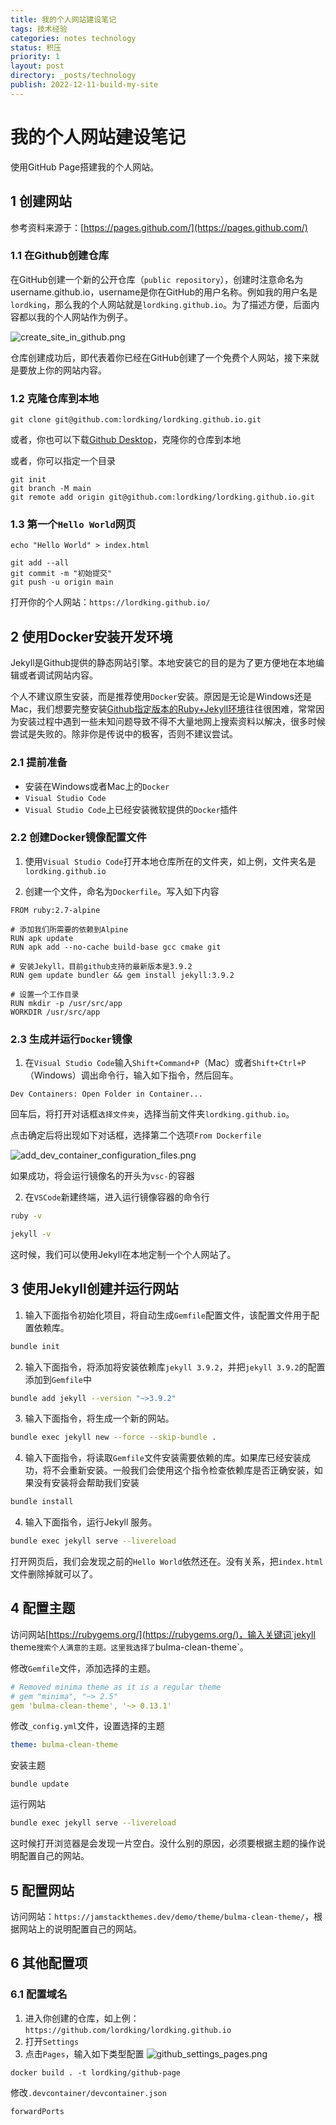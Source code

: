 ```yaml
---
title: 我的个人网站建设笔记
tags: 技术经验
categories: notes technology
status: 积压
priority: 1
layout: post
directory: _posts/technology
publish: 2022-12-11-build-my-site
---
```


# 我的个人网站建设笔记

使用GitHub Page搭建我的个人网站。

## 1 创建网站

参考资料来源于：[https://pages.github.com/](https://pages.github.com/)

### 1.1 在Github创建仓库

在GitHub创建一个新的公开仓库（`public repository`），创建时注意命名为username.github.io，username是你在GitHub的用户名称。例如我的用户名是`lordking`，那么我的个人网站就是`lordking.github.io`。为了描述方便，后面内容都以我的个人网站作为例子。

![create_site_in_github.png](../../../assets/images/create_site_in_github.png)

仓库创建成功后，即代表着你已经在GitHub创建了一个免费个人网站，接下来就是要放上你的网站内容。

### 1.2 克隆仓库到本地

```shell
git clone git@github.com:lordking/lordking.github.io.git
```

或者，你也可以下载[Github Desktop](https://desktop.github.com/)，克隆你的仓库到本地

或者，你可以指定一个目录

```
git init
git branch -M main
git remote add origin git@github.com:lordking/lordking.github.io.git
```

### 1.3 第一个`Hello World`网页

```
echo "Hello World" > index.html

git add --all
git commit -m "初始提交"
git push -u origin main
```

打开你的个人网站：`https://lordking.github.io/`

## 2 使用Docker安装开发环境

Jekyll是Github提供的静态网站引擎。本地安装它的目的是为了更方便地在本地编辑或者调试网站内容。

个人不建议原生安装，而是推荐使用`Docker`安装。原因是无论是Windows还是Mac，我们想要完整安装[Github指定版本的Ruby+Jekyll环境](https://pages.github.com/versions/)往往很困难，常常因为安装过程中遇到一些未知问题导致不得不大量地网上搜索资料以解决，很多时候尝试是失败的。除非你是传说中的极客，否则不建议尝试。

### 2.1 提前准备

- 安装在Windows或者Mac上的`Docker`
- `Visual Studio Code`
- `Visual Studio Code`上已经安装微软提供的`Docker`插件

### 2.2 创建Docker镜像配置文件

1. 使用`Visual Studio Code`打开本地仓库所在的文件夹，如上例，文件夹名是`lordking.github.io`

2. 创建一个文件，命名为`Dockerfile`。写入如下内容

```
FROM ruby:2.7-alpine

# 添加我们所需要的依赖到Alpine
RUN apk update
RUN apk add --no-cache build-base gcc cmake git

# 安装Jekyll，目前github支持的最新版本是3.9.2
RUN gem update bundler && gem install jekyll:3.9.2

# 设置一个工作目录
RUN mkdir -p /usr/src/app
WORKDIR /usr/src/app
```

### 2.3 生成并运行`Docker`镜像

1. 在`Visual Studio Code`输入`Shift+Command+P`（Mac）或者`Shift+Ctrl+P`（Windows）调出命令行，输入如下指令，然后回车。

```
Dev Containers: Open Folder in Container...
```

回车后，将打开对话框`选择文件夹`，选择当前文件夹`lordking.github.io`。

点击确定后将出现如下对话框，选择第二个选项`From Dockerfile`

![add_dev_container_configuration_files.png](../../../assets/images/add_dev_container_configuration_files.png)

如果成功，将会运行镜像名的开头为`vsc-`的容器

2. 在`VSCode`新建终端，进入运行镜像容器的命令行

```bash
ruby -v 

jekyll -v
```

这时候，我们可以使用Jekyll在本地定制一个个人网站了。

## 3 使用Jekyll创建并运行网站

1. 输入下面指令初始化项目，将自动生成`Gemfile`配置文件，该配置文件用于配置依赖库。
```bash
bundle init
```

2. 输入下面指令，将添加将安装依赖库`jekyll 3.9.2`，并把`jekyll 3.9.2`的配置添加到`Gemfile`中
```bash
bundle add jekyll --version "~>3.9.2"
```

3. 输入下面指令，将生成一个新的网站。
```bash
bundle exec jekyll new --force --skip-bundle .
```

4. 输入下面指令，将读取`Gemfile`文件安装需要依赖的库。如果库已经安装成功，将不会重新安装。一般我们会使用这个指令检查依赖库是否正确安装，如果没有安装将会帮助我们安装
```bash
bundle install
```

4. 输入下面指令，运行Jekyll 服务。
```bash
bundle exec jekyll serve --livereload
```

打开网页后，我们会发现之前的`Hello World`依然还在。没有关系，把`index.html`文件删除掉就可以了。

## 4 配置主题

访问网站[https://rubygems.org/](https://rubygems.org/)，输入关键词`jekyll theme`搜索个人满意的主题。这里我选择了`bulma-clean-theme`。

修改`Gemfile`文件，添加选择的主题。
```yml
# Removed minima theme as it is a regular theme
# gem "minima", "~> 2.5"
gem 'bulma-clean-theme', '~> 0.13.1'
```

修改`_config.yml`文件，设置选择的主题
```yml
theme: bulma-clean-theme
```

安装主题
```
bundle update
```

运行网站
```bash
bundle exec jekyll serve --livereload
```


这时候打开浏览器是会发现一片空白。没什么别的原因，必须要根据主题的操作说明配置自己的网站。

## 5 配置网站

访问网站：`https://jamstackthemes.dev/demo/theme/bulma-clean-theme/`，根据网站上的说明配置自己的网站。

## 6 其他配置项
### 6.1 配置域名

1. 进入你创建的仓库，如上例：`https://github.com/lordking/lordking.github.io`
2. 打开`Settings`
3. 点击`Pages`，输入如下类型配置
![github_settings_pages.png](../../../assets/images/github_settings_pages.png)


```
docker build . -t lordking/github-page
```


修改`.devcontainer/devcontainer.json`
```
forwardPorts
```
